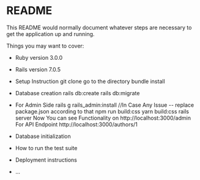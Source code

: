 # README

This README would normally document whatever steps are necessary to get the
application up and running.

Things you may want to cover:

* Ruby version 3.0.0

* Rails version 7.0.5

* Setup Instruction
    git clone
    go to the directory
    bundle install

* Database creation
    rails db:create
    rails db:migrate

* For Admin Side
    rails g rails_admin:install
    //In Case Any Issue -- replace package.json according to that
    npm run build:css
    yarn build:css
    rails server 
    Now You can see Functionality on http://localhost:3000/admin
    For API Endpoint http://localhost:3000/authors/1

* Database initialization

* How to run the test suite

* Deployment instructions

* ...
